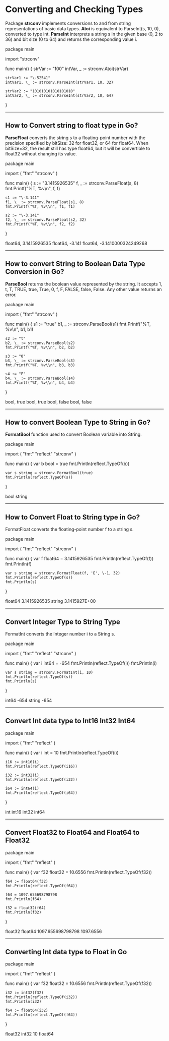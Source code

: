 # Converting and Checking Types

Package **strconv** implements conversions to and from string representations of basic data types. **Atoi** is equivalent to ParseInt(s, 10, 0), converted to type int. **ParseInt** interprets a string s in the given base (0, 2 to 36) and bit size (0 to 64) and returns the corresponding value i.

package main

import "strconv"

func main() {
	strVar := "100"
	intVar, \_ := strconv.Atoi(strVar)

	strVar1 := "\-52541"
	intVar1, \_ := strconv.ParseInt(strVar1, 10, 32)

	strVar2 := "101010101010101010"
	intVar2, \_ := strconv.ParseInt(strVar2, 10, 64)
}

---

## How to Convert string to float type in Go?

**ParseFloat** converts the string s to a floating\-point number with the precision specified by bitSize: 32 for float32, or 64 for float64. When bitSize=32, the result still has type float64, but it will be convertible to float32 without changing its value.

package main

import (
	"fmt"
	"strconv"
)

func main() {
	s := "3.1415926535"
	f, \_ := strconv.ParseFloat(s, 8)
	fmt.Printf("%T, %v\\n", f, f)

	s1 := "\-3.141"
	f1, \_ := strconv.ParseFloat(s1, 8)
	fmt.Printf("%T, %v\\n", f1, f1)

	s2 := "\-3.141"
	f2, \_ := strconv.ParseFloat(s2, 32)
	fmt.Printf("%T, %v\\n", f2, f2)
}

float64, 3.1415926535
float64, \-3.141
float64, \-3.1410000324249268

---

## How to convert String to Boolean Data Type Conversion in Go?

**ParseBool** returns the boolean value represented by the string. It accepts 1, t, T, TRUE, true, True, 0, f, F, FALSE, false, False. Any other value returns an error.

package main

import (
	"fmt"
	"strconv"
)

func main() {
	s1 := "true"
	b1, \_ := strconv.ParseBool(s1)
	fmt.Printf("%T, %v\\n", b1, b1)

	s2 := "t"
	b2, \_ := strconv.ParseBool(s2)
	fmt.Printf("%T, %v\\n", b2, b2)

	s3 := "0"
	b3, \_ := strconv.ParseBool(s3)
	fmt.Printf("%T, %v\\n", b3, b3)

	s4 := "F"
	b4, \_ := strconv.ParseBool(s4)
	fmt.Printf("%T, %v\\n", b4, b4)
}

bool, true
bool, true
bool, false
bool, false

---

## How to convert Boolean Type to String in Go?

**FormatBool** function used to convert Boolean variable into String.

package main

import (
	"fmt"
	"reflect"
	"strconv"
)

func main() {
	var b bool = true
	fmt.Println(reflect.TypeOf(b))

	var s string = strconv.FormatBool(true)
	fmt.Println(reflect.TypeOf(s))
}

bool
string

---

## How to Convert Float to String type in Go?

FormatFloat converts the floating\-point number f to a string s.

package main

import (
	"fmt"
	"reflect"
	"strconv"
)

func main() {
	var f float64 = 3.1415926535
	fmt.Println(reflect.TypeOf(f))
	fmt.Println(f)

	var s string = strconv.FormatFloat(f, 'E', \-1, 32)
	fmt.Println(reflect.TypeOf(s))
	fmt.Println(s)
}

float64
3.1415926535
string
3.1415927E+00

---

## Convert Integer Type to String Type

FormatInt converts the Integer number i to a String s.

package main

import (
	"fmt"
	"reflect"
	"strconv"
)

func main() {
	var i int64 = \-654
	fmt.Println(reflect.TypeOf(i))
	fmt.Println(i)

	var s string = strconv.FormatInt(i, 10)
	fmt.Println(reflect.TypeOf(s))
	fmt.Println(s)
}

int64
\-654
string
\-654

---

## Convert Int data type to Int16 Int32 Int64

package main

import (
	"fmt"
	"reflect"
)

func main() {
	var i int = 10
	fmt.Println(reflect.TypeOf(i))

	i16 := int16(i)
	fmt.Println(reflect.TypeOf(i16))

	i32 := int32(i)
	fmt.Println(reflect.TypeOf(i32))

	i64 := int64(i)
	fmt.Println(reflect.TypeOf(i64))
}

int
int16
int32
int64

---

## Convert Float32 to Float64 and Float64 to Float32

package main

import (
	"fmt"
	"reflect"
)

func main() {
	var f32 float32 = 10.6556
	fmt.Println(reflect.TypeOf(f32))

	f64 := float64(f32)
	fmt.Println(reflect.TypeOf(f64))

	f64 = 1097.655698798798
	fmt.Println(f64)

	f32 = float32(f64)
	fmt.Println(f32)
}

float32
float64
1097.655698798798
1097.6556

---

## Converting Int data type to Float in Go

package main

import (
	"fmt"
	"reflect"
)

func main() {
	var f32 float32 = 10.6556
	fmt.Println(reflect.TypeOf(f32))

	i32 := int32(f32)
	fmt.Println(reflect.TypeOf(i32))
	fmt.Println(i32)

	f64 := float64(i32)
	fmt.Println(reflect.TypeOf(f64))
}

float32
int32
10
float64
